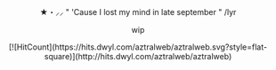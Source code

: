 <p align="center">
★・⸝⸝ " 'Cause I lost my mind in late september " /lyr
</p>
<p align="center">
wip
<p align="center">
[![HitCount](https://hits.dwyl.com/aztralweb/aztralweb.svg?style=flat-square)](http://hits.dwyl.com/aztralweb/aztralweb)
</p>
</p>
